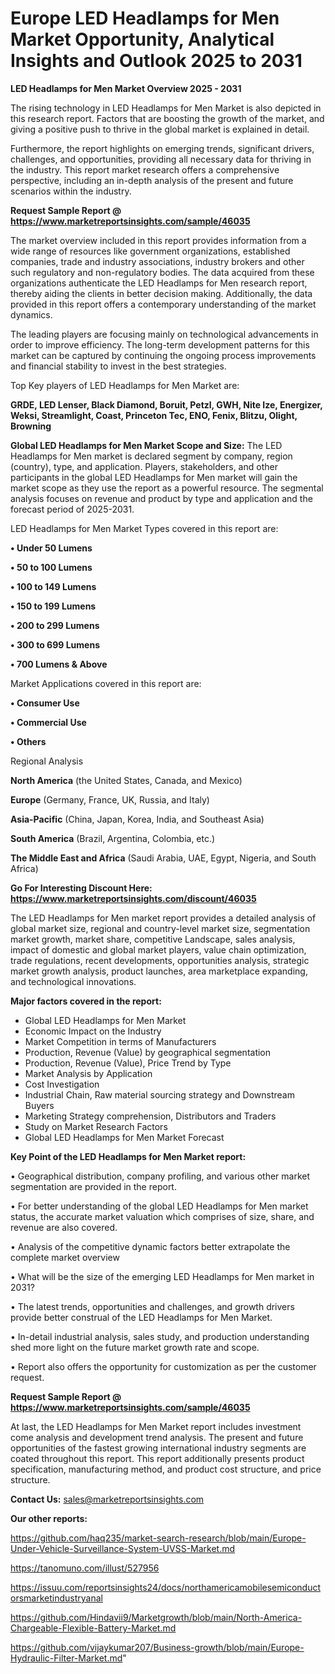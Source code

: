 # Europe LED Headlamps for Men Market Opportunity, Analytical Insights and Outlook 2025 to 2031

<Strong> LED Headlamps for Men Market Overview 2025 - 2031</strong>

The rising technology in LED Headlamps for Men Market is also depicted in this research report. Factors that are boosting the growth of the market, and giving a positive push to thrive in the global market is explained in detail.

Furthermore, the report highlights on emerging trends, significant drivers, challenges, and opportunities, providing all necessary data for thriving in the industry. This report market research offers a comprehensive perspective, including an in-depth analysis of the present and future scenarios within the industry.

<strong>Request Sample Report @ <a href=https://www.marketreportsinsights.com/sample/46035>https://www.marketreportsinsights.com/sample/46035</a></strong>

The market overview included in this report provides information from a wide range of resources like government organizations, established companies, trade and industry associations, industry brokers and other such regulatory and non-regulatory bodies. The data acquired from these organizations authenticate the LED Headlamps for Men research report, thereby aiding the clients in better decision making. Additionally, the data provided in this report offers a contemporary understanding of the market dynamics.

The leading players are focusing mainly on technological advancements in order to improve efficiency. The long-term development patterns for this market can be captured by continuing the ongoing process improvements and financial stability to invest in the best strategies.

Top Key players of LED Headlamps for Men Market are:

<strong>GRDE, LED Lenser, Black Diamond, Boruit, Petzl, GWH, Nite Ize, Energizer, Weksi, Streamlight, Coast, Princeton Tec, ENO, Fenix, Blitzu, Olight, Browning</strong>

<strong><b>Global LED Headlamps for Men Market Scope and Size:</b></strong>
The LED Headlamps for Men market is declared segment by company, region (country), type, and application. Players, stakeholders, and other participants in the global LED Headlamps for Men market will gain the market scope as they use the report as a powerful resource. The segmental analysis focuses on revenue and product by type and application and the forecast period of 2025-2031.

LED Headlamps for Men Market Types covered in this report are:

<strong>•  Under 50 Lumens

•  50 to 100 Lumens

•  100 to 149 Lumens

•  150 to 199 Lumens

•  200 to 299 Lumens

•  300 to 699 Lumens

•  700 Lumens & Above</strong>

Market Applications covered in this report are:

<strong>•  Consumer Use

•  Commercial Use

•  Others</strong> 

Regional Analysis

<strong>North America</strong> (the United States, Canada, and Mexico)

<strong>Europe</strong> (Germany, France, UK, Russia, and Italy)

<strong>Asia-Pacific</strong> (China, Japan, Korea, India, and Southeast Asia)

<strong>South America</strong> (Brazil, Argentina, Colombia, etc.)

<strong>The Middle East and Africa</strong> (Saudi Arabia, UAE, Egypt, Nigeria, and South Africa)

<strong>Go For Interesting Discount Here: <a href=https://www.marketreportsinsights.com/discount/46035>https://www.marketreportsinsights.com/discount/46035</a></strong>

The LED Headlamps for Men market report provides a detailed analysis of global market size, regional and country-level market size, segmentation market growth, market share, competitive Landscape, sales analysis, impact of domestic and global market players, value chain optimization, trade regulations, recent developments, opportunities analysis, strategic market growth analysis, product launches, area marketplace expanding, and technological innovations.

<strong><b>Major factors covered in the report:</b></strong>
<ul>
  <li>Global LED Headlamps for Men Market </li>
  <li>Economic Impact on the Industry</li>
  <li>Market Competition in terms of Manufacturers</li>
  <li>Production, Revenue (Value) by geographical segmentation</li>
  <li>Production, Revenue (Value), Price Trend by Type</li>
  <li>Market Analysis by Application</li>
  <li>Cost Investigation</li>
  <li>Industrial Chain, Raw material sourcing strategy and Downstream Buyers</li>
  <li>Marketing Strategy comprehension, Distributors and Traders</li>
  <li>Study on Market Research Factors</li>
  <li>Global LED Headlamps for Men Market Forecast</li>
</ul>

<strong><b>Key Point of the LED Headlamps for Men Market report:</b></strong>

• Geographical distribution, company profiling, and various other market segmentation are provided in the report.

• For better understanding of the global LED Headlamps for Men market status, the accurate market valuation which comprises of size, share, and revenue are also covered.

• Analysis of the competitive dynamic factors better extrapolate the complete market overview

• What will be the size of the emerging LED Headlamps for Men market in 2031?

• The latest trends, opportunities and challenges, and growth drivers provide better construal of the LED Headlamps for Men Market.

• In-detail industrial analysis, sales study, and production understanding shed more light on the future market growth rate and scope.

• Report also offers the opportunity for customization as per the customer request.

<strong>Request Sample Report @ <a href=https://www.marketreportsinsights.com/sample/46035>https://www.marketreportsinsights.com/sample/46035</a></strong>

At last, the LED Headlamps for Men Market report includes investment come analysis and development trend analysis. The present and future opportunities of the fastest growing international industry segments are coated throughout this report. This report additionally presents product specification, manufacturing method, and product cost structure, and price structure.

<strong>Contact Us:</strong>
sales@marketreportsinsights.com

<strong>Our other reports:</strong>

<a href=https://github.com/haq235/market-search-research/blob/main/Europe-Under-Vehicle-Surveillance-System-UVSS-Market.md>https://github.com/haq235/market-search-research/blob/main/Europe-Under-Vehicle-Surveillance-System-UVSS-Market.md</a>

<a href=https://tanomuno.com/illust/527956>https://tanomuno.com/illust/527956</a>

<a href=https://issuu.com/reportsinsights24/docs/northamericamobilesemiconductorsmarketindustryanal>https://issuu.com/reportsinsights24/docs/northamericamobilesemiconductorsmarketindustryanal</a>

<a href=https://github.com/Hindavii9/Marketgrowth/blob/main/North-America-Chargeable-Flexible-Battery-Market.md>https://github.com/Hindavii9/Marketgrowth/blob/main/North-America-Chargeable-Flexible-Battery-Market.md</a>

<a href=https://github.com/vijaykumar207/Business-growth/blob/main/Europe-Hydraulic-Filter-Market.md>https://github.com/vijaykumar207/Business-growth/blob/main/Europe-Hydraulic-Filter-Market.md</a>"
